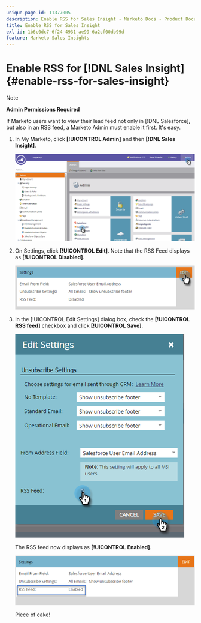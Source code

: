 ```yaml
---
unique-page-id: 11377005
description: Enable RSS for Sales Insight - Marketo Docs - Product Documentation
title: Enable RSS for Sales Insight
exl-id: 1b6c0dc7-6f24-4931-ae99-6a2cf00db99d
feature: Marketo Sales Insights
---
```

# Enable RSS for [!DNL Sales Insight] {#enable-rss-for-sales-insight}

>[!NOTE]
>
>**Admin Permissions Required**

If Marketo users want to view their lead feed not only in [!DNL Salesforce], but also in an RSS feed, a Marketo Admin must enable it first. It's easy.

1. In My Marketo, click **[!UICONTROL Admin]** and then **[!DNL Sales Insight]**.

   ![](assets/set-up-rss-1-hands.png)

1. On Settings, click **[!UICONTROL Edit]**. Note that the RSS Feed displays as **[!UICONTROL Disabled]**.

   ![](assets/rss-settings-tab.png)

1. In the [!UICONTROL Edit Settings] dialog box, check the **[!UICONTROL RSS feed]** checkbox and click **[!UICONTROL Save]**.

   ![](assets/rss-edit-settings-2-hands.png)

   The RSS feed now displays as **[!UICONTROL Enabled]**.

   ![](assets/rss-final-box.png)

   Piece of cake!

